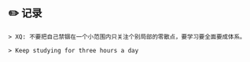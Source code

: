 ## ✏️ 记录

    > XQ: 不要把自己禁锢在一个小范围内只关注个别局部的零散点，要学习要全面要成体系。

    > Keep studying for three hours a day
